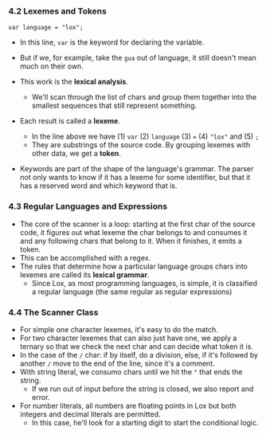 ### 4.2 Lexemes and Tokens

`var language = "lox";
`
- In this line, `var` is the keyword for declaring the variable.
- But if we, for example, take the `gua` out of language, it still doesn't mean much on their own.
- This work is the **lexical analysis**.
	- We'll scan through the list of chars and group them together into the smallest sequences that still represent something.

- Each result is called a **lexeme**. 
	- In the line above we have (1) `var` (2) `language` (3) `=` (4) `"lox"` and (5) `;`
	- They are substrings of the source code. By grouping lexemes with other data, we get a **token**.


- Keywords are part of the shape of the language's grammar. The parser not only wants to know if it has a lexeme for some identifier, but that it has a reserved word and which keyword that is.


### 4.3 Regular Languages and Expressions

- The core of the scanner is a loop: starting at the first char of the source code, it figures out what lexeme the char belongs to and consumes it and any following chars that belong to it. When it finishes, it emits a token.
- This can be accomplished with a regex.
- The rules that determine how a particular language groups chars into lexemes are called its **lexical grammar**. 
	- Since Lox, as most programming languages, is simple, it is classified a regular language (the same regular as regular expressions)


### 4.4 The Scanner Class

- For simple one character lexemes, it's easy to do the match.
- For two character lexemes that can also just have one, we apply a ternary so that we check the next char and can decide what token it is.
- In the case of the `/` char: if by itself, do a division, else, if it's followed by another `/` move to the end of the line, since it's a comment.
- With string literal, we consumo chars until we hit the `"` that ends the string.
	- If we run out of input before the string is closed, we also report and error.
- For number literals, all numbers are floating points in Lox but both integers and decimal literals are permitted.
	- In this case, he'll look for a starting digit to start the conditional logic.